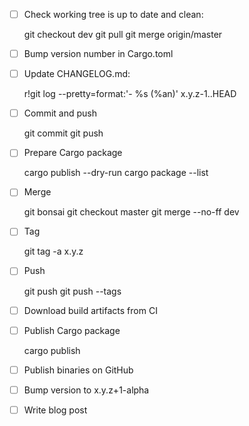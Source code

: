 - [ ] Check working tree is up to date and clean:

    git checkout dev
    git pull
    git merge origin/master

- [ ] Bump version number in Cargo.toml

- [ ] Update CHANGELOG.md:

    r!git log --pretty=format:'- \%s (\%an)' x.y.z-1..HEAD

- [ ] Commit and push

    git commit
    git push

- [ ] Prepare Cargo package

    cargo publish --dry-run
    cargo package --list

- [ ] Merge

    git bonsai
    git checkout master
    git merge --no-ff dev

- [ ] Tag

    git tag -a x.y.z

- [ ] Push

    git push
    git push --tags

- [ ] Download build artifacts from CI

- [ ] Publish Cargo package

    cargo publish

- [ ] Publish binaries on GitHub

- [ ] Bump version to x.y.z+1-alpha

- [ ] Write blog post
